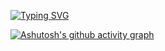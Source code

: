 [![Typing SVG](https://readme-typing-svg.herokuapp.com?color=%2336BCF7&lines=Computer+science+student)](https://git.io/typing-svg)


[![Ashutosh's github activity graph](https://github-readme-activity-graph.vercel.app/graph?username=1DilemaFixer&theme=dracula)](https://github.com/ashutosh00710/github-readme-activity-graph)
